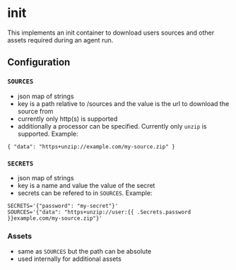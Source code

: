 # init
This implements an init container to download users sources and other assets required
during an agent run.

## Configuration
### `SOURCES`
- json map of strings
- key is a path relative to /sources and the value is the url to download the source from
- currently only http(s) is supported
- additionally a processor can be specified. Currently only `unzip` is supported. Example:
```
{ "data": "https+unzip://example.com/my-source.zip" }
```
### `SECRETS`
- json map of strings
- key is a name and value the value of the secret
- secrets can be refered to in `SOURCES`. Example:
```
SECRETS='{"password": "my-secret"}'
SOURCES='{"data": "https+unzip://user:{{ .Secrets.password }}example.com/my-source.zip"}'
```

### Assets
- same as `SOURCES` but the path can be absolute
- used internally for additional assets

